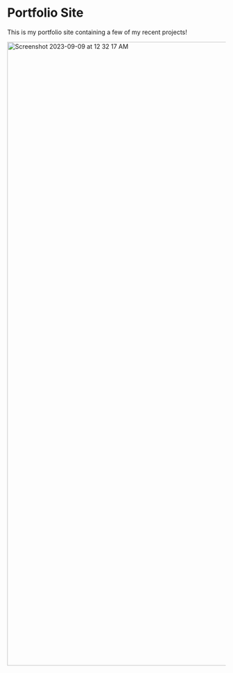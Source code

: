 # Portfolio Site

This is my portfolio site containing a few of my recent projects!

<img width="1434" alt="Screenshot 2023-09-09 at 12 32 17 AM" src="https://github.com/tellUapp/Resume_Site_/assets/74125645/e4a7ed12-de46-44de-b468-e7f59305a24f" alt="David Yaranon resume site">
